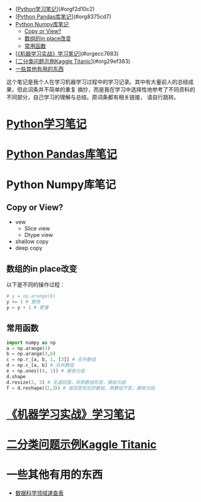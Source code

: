 - [[Python学习笔记](Python_learning_notebook.md)](#orgf2d10c2)
- [[Python Pandas库笔记](pd_learning.md)](#org8375cd7)
- [Python Numpy库笔记](#org50c9869)
  - [Copy or View?](#org7d818f7)
  - [数组的in place改变](#orgad3dc03)
  - [常用函数](#orgef0f28a)
- [[《机器学习实战》学习笔记](handson-ml-learning.md)](#orgecc7683)
- [[二分类问题示例Kaggle Titanic](Kaggle_Titanic.md)](#org29ef383)
- [一些其他有用的东西](#org9a30135)

这个笔记是我个人在学习机器学习过程中的学习记录。其中有大量前人的总结成果，但此词条并不简单的重复 摘抄，而是我在学习中选择性地参考了不同资料的不同部分，自己学习的理解与总结。原词条都有相关链接， 请自行跳转。


<a id="orgf2d10c2"></a>

# [Python学习笔记](Python_learning_notebook.md)


<a id="org8375cd7"></a>

# [Python Pandas库笔记](pd_learning.md)


<a id="org50c9869"></a>

# Python Numpy库笔记


<a id="org7d818f7"></a>

## Copy or View?

-   vew
    -   Slice view
    -   Dtype view
-   shallow copy
-   deep copy


<a id="orgad3dc03"></a>

## 数组的in place改变

以下是不同的操作过程：

```python
# y = np.arange(8)
y += 1 # 更快
y = y + 1 # 更慢
```


<a id="orgef0f28a"></a>

## 常用函数

```python
import numpy as np
a = np.arange(3)
b = np.arange(3,6)
c = np.r_[a, b, 1, [3]] # 合并数组
d = np.c_[a, b] # 合并数组
e = np.ones((4, 1)) # 接收元组
d.shape
d.resize(2, 3) # 无返回值，将原数组形变，接收元组
f = d.reshape(（2,3）) # 返回变形后的数组，原数组不变，接收元组
```


<a id="orgecc7683"></a>

# [《机器学习实战》学习笔记](handson-ml-learning.md)


<a id="org29ef383"></a>

# [二分类问题示例Kaggle Titanic](Kaggle_Titanic.md)


<a id="org9a30135"></a>

# 一些其他有用的东西

-   [数据科学领域速查表](https://github.com/FavioVazquez/ds-cheatsheets)